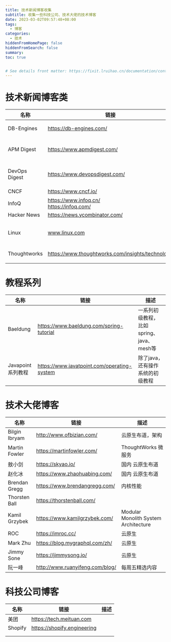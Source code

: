 ```yaml
---
title: 技术新闻博客收集
subtitle: 收集一些科技公司、技术大佬的技术博客
date: 2023-03-02T09:57:48+08:00
tags:
  - 博客
categories:
  - 技术
hiddenFromHomePage: false
hiddenFromSearch: false
summary:
toc: true


# See details front matter: https://fixit.lruihao.cn/documentation/content/#front-matter
---
```


<!--more-->

# 技术新闻博客类

| 名称          | 链接                                             | 描述                                      |
| ------------- | ------------------------------------------------ | ----------------------------------------- |
| DB-Engines    | https://db-engines.com/                          | 数据库相关、数据库排名                    |
| APM Digest    | https://www.apmdigest.com/                       | APM监控相关资料和新闻、趋势               |
| DevOps Digest | https://www.devopsdigest.com/                    | devops相关资料和新闻、趋势                |
| CNCF          | https://www.cncf.io/                             | 云原生基金会                              |
| InfoQ         | https://www.infoq.cn/ <br/>https://infoq.com/    | InfoQ                                     |
| Hacker News   | https://news.ycombinator.com/                    |                                           |
| Linux         | www.linux.com                                    | topics and blog related with Linux System |
| Thoughtworks  | https://www.thoughtworks.com/insights/technology | Thoughtworks insight                      |
|               |                                                  |                                           |

# 教程系列

| 名称              | 链接                                        | 描述                                     |
| ----------------- | ------------------------------------------- | ---------------------------------------- |
| Baeldung          | https://www.baeldung.com/spring-tutorial    | 一系列初级教程，比如spring、java、mesh等 |
| Javapoint系列教程 | https://www.javatpoint.com/operating-system | 除了java，还有操作系统的初级教程         |



# 技术大佬博客

| 名称          | 链接                            | 描述                                 |
| ------------- | ------------------------------- | ------------------------------------ |
| Bilgin Ibryam | http://www.ofbizian.com/        | 云原生布道，架构                     |
| Martin Fowler | https://martinfowler.com/       | ThoughtWorks 微服务                  |
| 敖小剑        | https://skyao.io/               | 国内 云原生布道                      |
| 赵化冰        | https://www.zhaohuabing.com/    | 国内 云原生布道                      |
| Brendan Gregg | https://www.brendangregg.com/   | 内核性能                             |
| Thorsten Ball | https://thorstenball.com/       |                                      |
| Kamil Grzybek | https://www.kamilgrzybek.com/   | Modular Monolith System Architecture |
| ROC           | https://imroc.cc/               | 云原生                               |
| Mark Zhu      | https://blog.mygraphql.com/zh/  | 云原生                               |
| Jimmy Sone    | https://jimmysong.io/           | 云原生                               |
| 阮一峰        | http://www.ruanyifeng.com/blog/ | 每周五精选内容                       |

# 科技公司博客

| 名称    | 链接                        | 描述 |
| ------- | --------------------------- | ---- |
| 美团    | https://tech.meituan.com    |      |
| Shopify | https://shopify.engineering |      |
|         |                             |      |
|         |                             |      |

